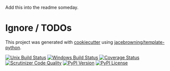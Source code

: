 Add this into the readme someday.

# Ignore / TODOs

This project was generated with [cookiecutter](https://github.com/audreyr/cookiecutter) using [jacebrowning/template-python](https://github.com/jacebrowning/template-python).

[![Unix Build Status](https://img.shields.io/travis/com/jhhb/pydefipulsedata.svg?label=unix)](https://travis-ci.com/jhhb/pydefipulsedata)
[![Windows Build Status](https://img.shields.io/appveyor/ci/jhhb/pydefipulsedata.svg?label=windows)](https://ci.appveyor.com/project/jhhb/pydefipulsedata)
[![Coverage Status](https://img.shields.io/coveralls/jhhb/pydefipulsedata.svg)](https://coveralls.io/r/jhhb/pydefipulsedata)
[![Scrutinizer Code Quality](https://img.shields.io/scrutinizer/g/jhhb/pydefipulsedata.svg)](https://scrutinizer-ci.com/g/jhhb/pydefipulsedata)
[![PyPI Version](https://img.shields.io/pypi/v/defipulsedata.svg)](https://pypi.org/project/defipulsedata)
[![PyPI License](https://img.shields.io/pypi/l/defipulsedata.svg)](https://pypi.org/project/defipulsedata)